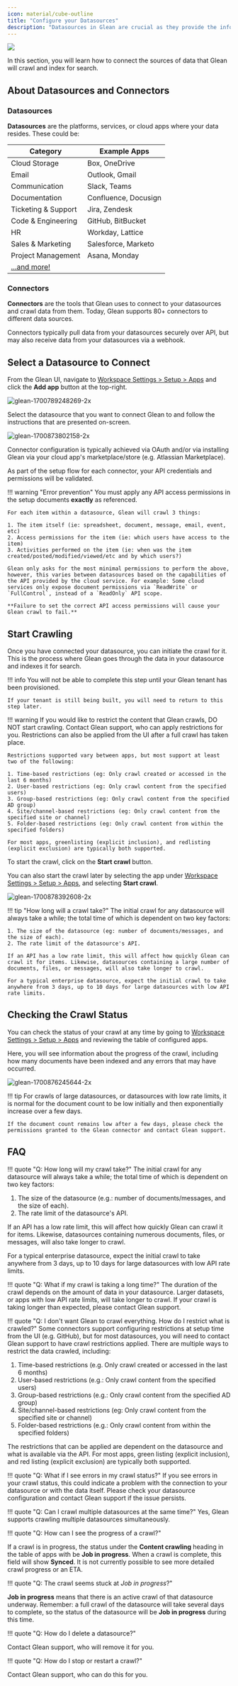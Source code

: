 ```yaml
---
icon: material/cube-outline
title: "Configure your Datasources"
description: "Datasources in Glean are crucial as they provide the information needed for search and generative AI. This guide will help you connect your datasources to Glean for indexing."
---
```

![](assets/datasources.en.20231208144202342.webp)

In this section, you will learn how to connect the sources of data that Glean will crawl and index for search.

## About Datasources and Connectors

### Datasources
**Datasources** are the platforms, services, or cloud apps where your data resides. These could be:

| Category | Example Apps                                 |
| -------------- | --------------------------------------------- |
| Cloud Storage   | Box, OneDrive             |
| Email    | Outlook, Gmail            |
| Communication        | Slack, Teams    |
| Documentation        | Confluence, Docusign |
| Ticketing & Support   | Jira, Zendesk      |
| Code & Engineering   | GitHub, BitBucket     |
| HR   | Workday, Lattice     |
| Sales & Marketing   | Salesforce, Marketo     |
| Project Management  | Asana, Monday     |
| [...and more!](https://www.glean.com/connectors)  |     |

### Connectors
**Connectors** are the tools that Glean uses to connect to your datasources and crawl data from them. Today, Glean supports 80+ connectors to different data sources.

Connectors typically pull data from your datasources securely over API, but may also receive data from your datasources via a webhook.


## Select a Datasource to Connect

From the Glean UI, navigate to [Workspace Settings > Setup > Apps](https://app.glean.com/admin/setup/apps) and click the **Add app** button at the top-right.

![glean-1700789248269-2x](assets/datasources.en.20231208144202378.webp)

Select the datasource that you want to connect Glean to and follow the instructions that are presented on-screen.

![glean-1700873802158-2x](assets/datasources.en.20231208144202390.webp)

Connector configuration is typically achieved via OAuth and/or via installing Glean via your cloud app's marketplace/store (e.g. Atlassian Marketplace).

As part of the setup flow for each connector, your API credentials and permissions will be validated.

!!! warning "Error prevention"
    You must apply any API access permissions in the setup documents **exactly** as referenced.
    
    For each item within a datasource, Glean will crawl 3 things:
    
    1. The item itself (ie: spreadsheet, document, message, email, event, etc)
    2. Access permissions for the item (ie: which users have access to the item)
    3. Activities performed on the item (ie: when was the item created/posted/modified/viewed/etc and by which users?)
    
    Glean only asks for the most minimal permissions to perform the above, however, this varies between datasources based on the capabilities of the API provided by the cloud service. For example: Some cloud services only expose document permissions via `ReadWrite` or `FullControl`, instead of a `ReadOnly` API scope.
    
    **Failure to set the correct API access permissions will cause your Glean crawl to fail.**



## Start Crawling
Once you have connected your datasource, you can initiate the crawl for it. This is the process where Glean goes through the data in your datasource and indexes it for search.

!!! info
    You will not be able to complete this step until your Glean tenant has been provisioned.
    
    If your tenant is still being built, you will need to return to this step later.

!!! warning
    If you would like to restrict the content that Glean crawls, DO NOT start crawling. Contact Glean support, who can apply restrictions for you. Restrictions can also be applied from the UI after a full crawl has taken place.
    
    Restrictions supported vary between apps, but most support at least two of the following:
    
    1. Time-based restrictions (eg: Only crawl created or accessed in the last 6 months)
    2. User-based restrictions (eg: Only crawl content from the specified users)
    3. Group-based restrictions (eg: Only crawl content from the specified AD group)
    4. Site/channel-based restrictions (eg: Only crawl content from the specified site or channel)
    5. Folder-based restrictions (eg: Only crawl content from within the specified folders)
    
    For most apps, greenlisting (explicit inclusion), and redlisting (explicit exclusion) are typically both supported.





To start the crawl, click on the **Start crawl** button.

You can also start the crawl later by selecting the app under [Workspace Settings > Setup > Apps](https://app.glean.com/admin/setup/apps), and selecting **Start crawl**.

![glean-1700878392608-2x](assets/datasources.en.20231208144202422.webp)

!!! tip "How long will a crawl take?"
    The initial crawl for any datasource will always take a while; the total time of which is dependent on two key factors:
    
    1. The size of the datasource (eg: number of documents/messages, and the size of each).
    2. The rate limit of the datasource's API.
    
    If an API has a low rate limit, this will affect how quickly Glean can crawl it for items. Likewise, datasources containing a large number of documents, files, or messages, will also take longer to crawl.
    
    For a typical enterprise datasource, expect the initial crawl to take anywhere from 3 days, up to 10 days for large datasources with low API rate limits.



## Checking the Crawl Status

You can check the status of your crawl at any time by going to [Workspace Settings > Setup > Apps](https://app.glean.com/admin/setup/apps) and reviewing the table of configured apps.

Here, you will see information about the progress of the crawl, including how many documents have been indexed and any errors that may have occurred.

![glean-1700876245644-2x](assets/datasources.en.20231208144202445.webp)

!!! tip
    For crawls of large datasources, or datasources with low rate limits, it is normal for the document count to be low initially and then exponentially increase over a few days.

    If the document count remains low after a few days, please check the permissions granted to the Glean connector and contact Glean support.


## FAQ

!!! quote "Q: How long will my crawl take?"
The initial crawl for any datasource will always take a while; the total time of which is dependent on two key factors:
    
1. The size of the datasource (e.g.: number of documents/messages, and the size of each).
2. The rate limit of the datasource's API.
   

If an API has a low rate limit, this will affect how quickly Glean can crawl it for items. Likewise, datasources containing numerous documents, files, or messages, will also take longer to crawl.

For a typical enterprise datasource, expect the initial crawl to take anywhere from 3 days, up to 10 days for large datasources with low API rate limits.


!!! quote "Q: What if my crawl is taking a long time?"
The duration of the crawl depends on the amount of data in your datasource. Larger datasets, or apps with low API rate limits, will take longer to crawl. If your crawl is taking longer than expected, please contact Glean support.

!!! quote "Q: I don't want Glean to crawl everything. How do I restrict what is crawled?"
Some connectors support configuring restrictions at setup time from the UI (e.g. GitHub), but for most datasources, you will need to contact Glean support to have crawl restrictions applied. There are multiple ways to restrict the data crawled, including:

1. Time-based restrictions (e.g. Only crawl created or accessed in the last 6 months)
2. User-based restrictions (e.g.: Only crawl content from the specified users)
3. Group-based restrictions (e.g.: Only crawl content from the specified AD group)
4. Site/channel-based restrictions (eg: Only crawl content from the specified site or channel)
5. Folder-based restrictions (e.g.: Only crawl content from within the specified folders)

The restrictions that can be applied are dependent on the datasource and what is available via the API. For most apps, green listing (explicit inclusion), and red listing (explicit exclusion) are typically both supported.

!!! quote "Q: What if I see errors in my crawl status?" 
If you see errors in your crawl status, this could indicate a problem with the connection to your datasource or with the data itself. Please check your datasource configuration and contact Glean support if the issue persists.

!!! quote "Q: Can I crawl multiple datasources at the same time?" 
Yes, Glean supports crawling multiple datasources simultaneously.


!!! quote "Q: How can I see the progress of a crawl?" 

If a crawl is in progress, the status under the **Content crawling** heading in the table of apps with be **Job in progress**. When a crawl is complete, this field will show **Synced**. It is not currently possible to see more detailed crawl progress or an ETA.


!!! quote "Q: The crawl seems stuck at _Job in progress_?" 

**Job in progress** means that there is an active crawl of that datasource underway. Remember: a full crawl of the datasource will take several days to complete, so the status of the datasource will be **Job in progress** during this time.


!!! quote "Q: How do I delete a datasource?" 

Contact Glean support, who will remove it for you.

!!! quote "Q: How do I stop or restart a crawl?" 

Contact Glean support, who can do this for you.
